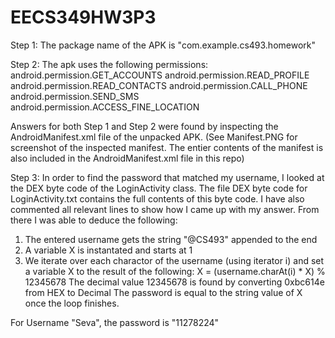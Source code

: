 # EECS349HW3P3

Step 1:
The package name of the APK is "com.example.cs493.homework"

Step 2:
The apk uses the following permissions:
android.permission.GET_ACCOUNTS
android.permission.READ_PROFILE
android.permission.READ_CONTACTS
android.permission.CALL_PHONE
android.permission.SEND_SMS
android.permission.ACCESS_FINE_LOCATION

Answers for both Step 1 and Step 2 were found by inspecting the AndroidManifest.xml file of the unpacked APK.
(See Manifest.PNG for screenshot of the inspected manifest. The entier contents of the manifest is also included in the AndroidManifest.xml file in this repo)

Step 3:
In order to find the password that matched my username, I looked at the DEX byte code of the LoginActivity class. The file DEX byte code for LoginActivity.txt contains the full contents of this byte code. I have also commented all relevant lines to show how I came up with my answer.
From there I was able to deduce the following:
1. The entered username gets the string "@CS493" appended to the end
2. A variable X is instantated and starts at 1
3. We iterate over each charactor of the username (using iterator i) and set a variable X to the result of the following:
    X = (username.charAt(i) * X) % 12345678
The decimal value 12345678 is found by converting 0xbc614e from HEX to Decimal
The password is equal to the string value of X once the loop finishes.

For Username "Seva", the password is "11278224"